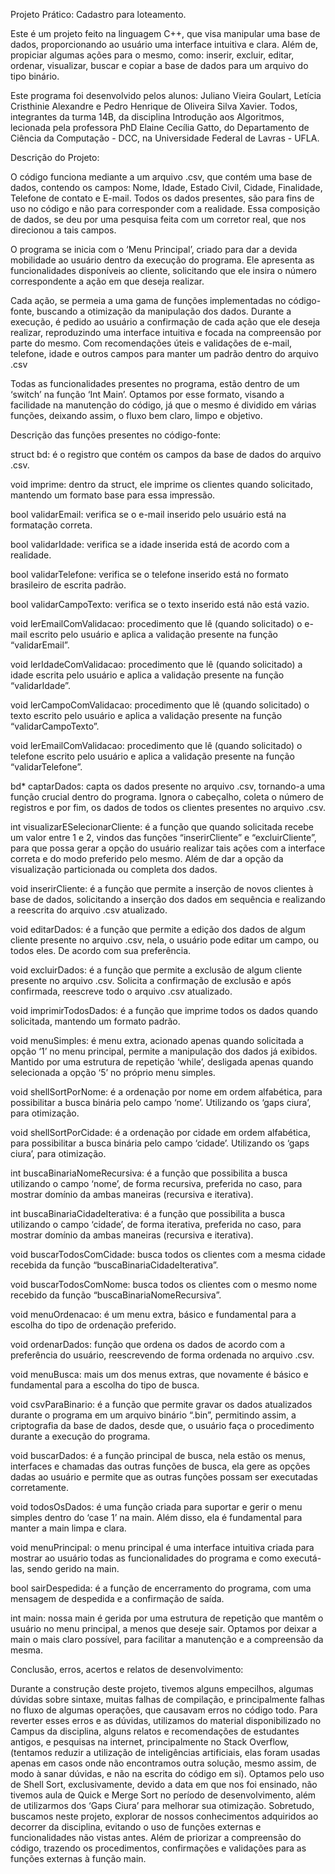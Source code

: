 Projeto Prático: Cadastro para loteamento.

Este é um projeto feito na linguagem C++, que visa manipular uma base de dados, proporcionando ao usuário uma interface intuitiva e clara. Além de, propiciar algumas ações para o mesmo, como: inserir, excluir, editar, ordenar, visualizar, buscar e copiar a base de dados para um arquivo do tipo binário.

Este programa foi desenvolvido pelos alunos: Juliano Vieira Goulart,  Letícia Cristhinie Alexandre e Pedro Henrique de Oliveira Silva Xavier. Todos, integrantes da turma 14B, da disciplina Introdução aos Algoritmos, lecionada pela professora PhD Elaine Cecília Gatto, do Departamento de Ciência da Computação - DCC, na Universidade Federal de Lavras - UFLA.

Descrição do Projeto:

O código funciona mediante a um arquivo .csv, que contém uma base de dados, contendo os campos: Nome, Idade, Estado Civil, Cidade, Finalidade, Telefone de contato e E-mail. Todos os dados presentes, são para fins de uso no código e não para corresponder com a realidade. Essa composição de dados, se deu por uma pesquisa feita com um corretor real, que nos direcionou a tais campos.

O programa se inicia com o ‘Menu Principal’, criado para dar a devida mobilidade ao usuário dentro da execução do programa. Ele apresenta as funcionalidades disponíveis ao cliente, solicitando que ele insira o número correspondente a ação em que deseja realizar.

Cada ação, se permeia a uma gama de funções implementadas no código-fonte, buscando a otimização da manipulação dos dados. Durante a execução, é pedido ao usuário a confirmação de cada ação que ele deseja realizar,  reproduzindo uma interface intuitiva e focada na compreensão por parte do mesmo. Com recomendações úteis e validações de e-mail, telefone, idade e outros campos para manter um padrão dentro do arquivo .csv

Todas as funcionalidades presentes no programa, estão dentro de um ‘switch’ na função ‘Int Main’. Optamos por esse formato, visando a facilidade na manutenção do código, já que o mesmo é dividido em várias funções, deixando assim, o fluxo bem claro, limpo e objetivo.





Descrição das funções presentes no código-fonte:

struct bd: é o registro que contém os campos da base de dados do arquivo .csv.

void imprime: dentro da struct, ele imprime os clientes quando solicitado, mantendo um formato base para essa impressão.

bool validarEmail: verifica se o e-mail inserido pelo usuário está na formatação correta.

bool validarIdade: verifica se a idade inserida está de acordo com a realidade.

bool validarTelefone: verifica se o telefone inserido está no formato brasileiro de escrita padrão.

bool validarCampoTexto: verifica se o texto inserido está não está vazio.

void lerEmailComValidacao: procedimento que lê (quando solicitado) o e-mail escrito pelo usuário e aplica a validação presente na função “validarEmail”.

void lerIdadeComValidacao: procedimento que lê (quando solicitado) a idade escrita pelo usuário e aplica a validação presente na função “validarIdade”.

void lerCampoComValidacao: procedimento que lê (quando solicitado) o texto escrito pelo usuário e aplica a validação presente na função “validarCampoTexto”.

void lerEmailComValidacao: procedimento que lê (quando solicitado) o telefone escrito pelo usuário e aplica a validação presente na função “validarTelefone”.

bd* captarDados: capta os dados presente no arquivo .csv, tornando-a uma função crucial dentro do programa. Ignora o cabeçalho, coleta o número de registros e por fim, os dados de todos os clientes presentes no arquivo .csv.

int visualizarESelecionarCliente: é a função que quando solicitada recebe um valor entre 1 e 2, vindos das funções “inserirCliente” e “excluirCliente”, para que possa gerar a opção do usuário realizar tais ações com a interface correta e do modo preferido pelo mesmo. Além de dar a opção da visualização particionada ou completa dos dados.

void inserirCliente: é a função que permite a inserção de novos clientes à base de dados, solicitando a inserção dos dados em sequência e realizando a reescrita do arquivo .csv atualizado.

void editarDados: é a função que permite a edição dos dados de algum cliente presente no arquivo .csv, nela, o usuário pode editar um campo, ou todos eles. De acordo com sua preferência.

void excluirDados: é a função que permite a exclusão de algum cliente presente no arquivo .csv. Solicita a confirmação de exclusão e após confirmada, reescreve todo o arquivo .csv atualizado.

void imprimirTodosDados: é a função que imprime todos os dados quando solicitada, mantendo um formato padrão.

void menuSimples: é menu extra, acionado apenas quando solicitada a opção ‘1’ no menu principal, permite a manipulação dos dados já exibidos. Mantido por uma estrutura de repetição ‘while’, desligada apenas quando selecionada a opção ‘5’ no próprio menu simples.

void shellSortPorNome: é a ordenação por nome em ordem alfabética, para possibilitar a busca binária pelo campo ‘nome’. Utilizando os ‘gaps ciura’, para otimização.

void shellSortPorCidade: é a ordenação por cidade em ordem alfabética, para possibilitar a busca binária pelo campo ‘cidade’. Utilizando os ‘gaps ciura’, para otimização.

int buscaBinariaNomeRecursiva: é a função que possibilita a busca utilizando o campo ‘nome’, de forma recursiva, preferida no caso, para mostrar domínio da ambas maneiras (recursiva e iterativa).

int buscaBinariaCidadeIterativa: é a função que possibilita a busca utilizando o campo ‘cidade’, de forma iterativa, preferida no caso, para mostrar domínio da ambas maneiras (recursiva e iterativa).

void buscarTodosComCidade: busca todos os clientes com a mesma cidade recebida da função “buscaBinariaCidadeIterativa”.

void buscarTodosComNome: busca todos os clientes com o mesmo nome recebido da função “buscaBinariaNomeRecursiva”.

void menuOrdenacao: é um menu extra, básico e fundamental para a escolha do tipo de ordenação preferido.

void ordenarDados: função que ordena os dados de acordo com a preferência do usuário, reescrevendo de forma ordenada no arquivo .csv.

void menuBusca: mais um dos menus extras, que novamente é básico e fundamental para a escolha do tipo de busca.

void csvParaBinario: é a função que permite gravar os dados atualizados durante o programa em um arquivo binário “.bin”, permitindo assim, a criptografia da base de dados, desde que, o usuário faça o procedimento durante a execução do programa.


void buscarDados: é a função principal de busca, nela estão os menus, interfaces e chamadas das outras funções de busca, ela gere as opções dadas ao usuário e permite que as outras funções possam ser executadas corretamente.

void todosOsDados: é uma função criada para suportar e gerir o menu simples dentro do ‘case 1’ na main. Além disso, ela é fundamental para manter a main limpa e clara.

void menuPrincipal: o menu principal é uma interface intuitiva criada para mostrar ao usuário todas as funcionalidades do programa e como executá-las, sendo gerido na main.

bool sairDespedida: é a função de encerramento do programa, com uma mensagem de despedida e a confirmação de saída.

int main: nossa main é gerida por uma estrutura de repetição que mantêm o usuário no menu principal, a menos que deseje sair. Optamos por deixar a main o mais claro possível, para facilitar a manutenção e a compreensão da mesma.

Conclusão, erros, acertos e relatos de desenvolvimento:

Durante a construção deste projeto, tivemos alguns empecilhos, algumas dúvidas sobre sintaxe, muitas falhas de compilação, e principalmente falhas no fluxo de algumas operações, que causavam erros no código todo. Para reverter esses erros e as dúvidas, utilizamos do material disponibilizado no Campus da disciplina, alguns relatos e recomendações de estudantes antigos, e pesquisas na internet, principalmente no Stack Overflow, (tentamos reduzir a utilização de inteligências artificiais, elas foram usadas apenas em casos onde não encontramos outra solução, mesmo assim, de modo à sanar dúvidas, e não na escrita do código em si). Optamos pelo uso de Shell Sort, exclusivamente, devido a data em que nos foi ensinado, não tivemos aula de Quick e Merge Sort no período de desenvolvimento, além de utilizarmos dos ‘Gaps Ciura’ para melhorar sua otimização. Sobretudo, buscamos neste projeto, explorar de nossos conhecimentos adquiridos ao decorrer da disciplina, evitando o uso de funções externas e funcionalidades não vistas antes. Além de priorizar a compreensão do código, trazendo os procedimentos, confirmações e validações para as funções externas à função main.
